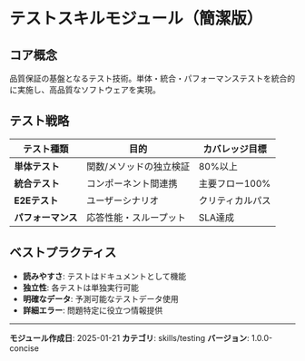 # テストスキルモジュール（簡潔版）

## コア概念
品質保証の基盤となるテスト技術。単体・統合・パフォーマンステストを統合的に実施し、高品質なソフトウェアを実現。

## テスト戦略

| テスト種類 | 目的 | カバレッジ目標 |
|------------|------|---------------|
| **単体テスト** | 関数/メソッドの独立検証 | 80%以上 |
| **統合テスト** | コンポーネント間連携 | 主要フロー100% |
| **E2Eテスト** | ユーザーシナリオ | クリティカルパス |
| **パフォーマンス** | 応答性能・スループット | SLA達成 |

## ベストプラクティス

- **読みやすさ**: テストはドキュメントとして機能
- **独立性**: 各テストは単独実行可能
- **明確なデータ**: 予測可能なテストデータ使用
- **詳細エラー**: 問題特定に役立つ情報提供

---
**モジュール作成日**: 2025-01-21
**カテゴリ**: skills/testing
**バージョン**: 1.0.0-concise